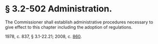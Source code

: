 # § 3.2-502 Administration.

<p>The Commissioner shall establish administrative procedures necessary to give effect to this chapter including the adoption of regulations.</p><p>1978, c. 837, § 3.1-22.21; 2008, c. <a href='http://lis.virginia.gov/cgi-bin/legp604.exe?081+ful+CHAP0860'>860</a>.</p>